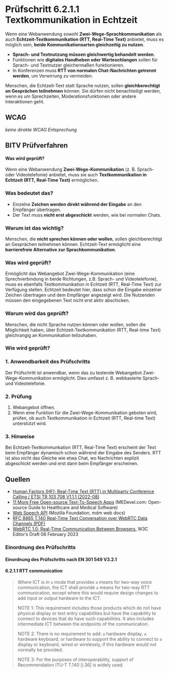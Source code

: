 # Prüfschritt 6.2.1.1 Textkommunikation in Echtzeit

Wenn eine Webanwendung sowohl **Zwei-Wege-Sprachkommunikation** als auch **Echtzeit-Textkommunikation (RTT, Real-Time Text)** anbietet, muss es möglich sein, **beide Kommunikationsarten gleichzeitig zu nutzen**.

-   **Sprach- und Textnutzung müssen gleichwertig behandelt werden**.
-   Funktionen wie **digitales Handheben oder Warteschlangen** sollen für Sprach- und Textnutzer gleichermaßen funktionieren.
-   In Konferenzen muss **RTT von normalen Chat-Nachrichten getrennt werden**, um Verwirrung zu vermeiden.

Menschen, die Echtzeit-Text statt Sprache nutzen, sollen **gleichberechtigt an Gesprächen teilnehmen** können. Sie dürfen nicht benachteiligt werden, wenn es um Sprechzeiten, Moderationsfunktionen oder andere Interaktionen geht.

## WCAG

_keine direkte WCAG Entsprechung_

## BITV Prüfverfahren

#### Was wird geprüft?

Wenn eine Webanwendung **Zwei-Wege-Kommunikation** (z. B. Sprach- oder Videotelefonie) anbietet, muss sie auch **Textkommunikation in Echtzeit (RTT, Real-Time Text)** ermöglichen.

### Was bedeutet das?

-   Einzelne **Zeichen werden direkt während der Eingabe** an den Empfänger übertragen.
-   Der Text muss **nicht erst abgeschickt** werden, wie bei normalen Chats.

### Warum ist das wichtig?

Menschen, die **nicht sprechen können oder wollen**, sollen gleichberechtigt an Gesprächen teilnehmen können. Echtzeit-Text ermöglicht eine **barrierefreie Alternative zur Sprachkommunikation**.

### Was wird geprüft?

Ermöglicht das Webangebot Zwei-Wege-Kommunikation (eine Sprechverbindung in beide Richtungen, z.B. Sprach- und Videotelefonie), muss es ebenfalls Textkommunikation in Echtzeit (RTT, Real-Time Text) zur Verfügung stellen. Echtzeit bedeutet hier, dass schon die Eingabe einzelner Zeichen übertragen und dem Empfänger angezeigt wird. Die Nutzenden müssen den eingegebenen Text nicht erst aktiv abschicken.

### Warum wird das geprüft?

Menschen, die nicht Sprache nutzen können oder wollen, sollen die Möglichkeit haben, über Echtzeit-Textkommunikation (RTT, Real-time Text) gleichrangig an Kommunikation teilzuhaben.

### Wie wird geprüft?

### 1\. Anwendbarkeit des Prüfschritts

Der Prüfschritt ist anwendbar, wenn das zu testende Webangebot Zwei-Wege-Kommunikation ermöglicht. Dies umfasst z. B. webbasierte Sprach- und Videotelefonie.

### 2\. Prüfung

1.  Webangebot öffnen.
2.  Wenn eine Funktion für die Zwei-Wege-Kommunikation geboten wird, prüfen, ob auch Textkommunikation in Echtzeit (RTT, Real-time Text) unterstützt wird.

### 3\. Hinweise

Bei Echtzeit-Textkommunkation (RTT, Real-Time Text) erscheint der Text beim Empfänger dynamisch schon während der Eingabe des Senders. RTT ist also nicht das Gleiche wie etwa Chat, wo Nachrichten explizit abgeschickt werden und erst dann beim Empfänger erscheinen.

## Quellen

-   [Human Factors (HF); Real-Time Text (RTT) in Multiparty Conference Calling / ETSI TR 103 708 V1.1.1 (2022-08)](https://labs.etsi.org/rep/HF/en301549/uploads/272bede3724c5c99efe777f778201f70/`tr`_103708v010101`p`.pdf)
-   [11 More Free Open-source Text-To-Speech Apps](https://medevel.com/free-tts/) (MEDevel.com: Open-source Guide to Healthcare and Medical Software)
-   [Web Speech API](https://developer.mozilla.org/en-US/docs/Web/API/Web_Speech_API) (Mozilla Foundation, mdm web docs)
-   [RFC 8865 T.140 Real-Time Text Conversation over WebRTC Data Channels (PDF)](https://www.rfc-editor.org/rfc/rfc8865.pdf)
-   [WebRTC 1.0: Real-Time Communication Between Browsers.](https://w3c.github.io/webrtc-pc/) W3C Editor’s Draft 06 February 2023

### Einordnung des Prüfschritts

#### Einordnung des Prüfschritts nach EN 301 549 V3.2.1

#### 6.2.1.1 RTT communication

> Where ICT is in `a` mode that provides `a` means for two-way voice communication, the ICT shall provide `a` means for two-way RTT communication, except where this would require design changes to add input or output hardware to the ICT.
>
> NOTE 1: This requirement includes those products which do not have physical display or text entry capabilities but have the capability to connect to devices that do have such capabilities. It also includes intermediate ICT between the endpoints of the communication.
>
> NOTE 2: There is no requirement to add: `a` hardware display, `a` hardware keyboard, or hardware to support the ability to connect to `a` display or keyboard, wired or wirelessly, if this hardware would not normally be provided.
>
> NOTE 3: For the purposes of interoperability, support of Recommendation ITU-T T.140 \[i.36\] is widely used.
